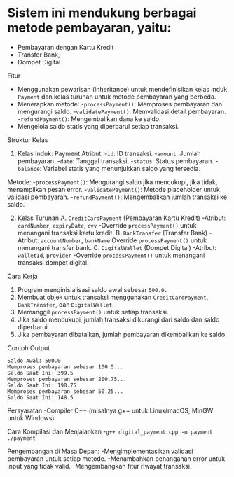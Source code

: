 # Sistem ini mendukung berbagai metode pembayaran, yaitu:
- Pembayaran dengan Kartu Kredit
- Transfer Bank,
- Dompet Digital

Fitur
- Menggunakan pewarisan (inheritance) untuk mendefinisikan kelas induk `Payment` dan kelas turunan untuk metode pembayaran yang berbeda.
- Menerapkan metode:
  -`processPayment()`: Memproses pembayaran dan mengurangi saldo.
  -`validatePayment()`: Memvalidasi detail pembayaran.
  -`refundPayment()`: Mengembalikan dana ke saldo.
- Mengelola saldo statis yang diperbarui setiap transaksi.

Struktur Kelas
1. Kelas Induk: Payment
Atribut:
-`id`: ID transaksi.
-`amount`: Jumlah pembayaran.
-`date`: Tanggal transaksi.
-`status`: Status pembayaran.
-`balance`: Variabel statis yang menunjukkan saldo yang tersedia.

Metode:
-`processPayment()`: Mengurangi saldo jika mencukupi, jika tidak, menampilkan pesan error.
-`validatePayment()`: Metode placeholder untuk validasi pembayaran.
-`refundPayment()`: Mengembalikan jumlah transaksi ke saldo.

2. Kelas Turunan
A. `CreditCardPayment` (Pembayaran Kartu Kredit)
-Atribut: `cardNumber`, `expiryDate`, `cvv`
-Override `processPayment()` untuk menangani transaksi kartu kredit.
B. `BankTransfer` (Transfer Bank)
  -Atribut: `accountNumber`, `bankName`
   Override `processPayment()` untuk menangani transfer bank.
C. `DigitalWallet` (Dompet Digital)
  -Atribut: `walletId`, `provider`
  -Override `processPayment()` untuk menangani transaksi dompet digital.

Cara Kerja
1. Program menginisialisasi saldo awal sebesar `500.0.`
2. Membuat objek untuk transaksi menggunakan `CreditCardPayment`, `BankTransfer`, dan `DigitalWallet`.
3. Memanggil `processPayment()` untuk setiap transaksi.
4. Jika saldo mencukupi, jumlah transaksi dikurangi dari saldo dan saldo diperbarui.
5. Jika pembayaran dibatalkan, jumlah pembayaran dikembalikan ke saldo.

Contoh Output
```
Saldo Awal: 500.0
Memproses pembayaran sebesar 100.5...
Saldo Saat Ini: 399.5
Memproses pembayaran sebesar 200.75...
Saldo Saat Ini: 198.75
Memproses pembayaran sebesar 50.25...
Saldo Saat Ini: 148.5
```

Persyaratan
  -Compiler C++ (misalnya g++ untuk Linux/macOS, MinGW untuk Windows)

Cara Kompilasi dan Menjalankan
  -`g++ digital_payment.cpp -o payment
./payment`

Pengembangan di Masa Depan:
  -Mengimplementasikan validasi pembayaran untuk setiap metode.
  -Menambahkan penanganan error untuk input yang tidak valid.
  -Mengembangkan fitur riwayat transaksi.
